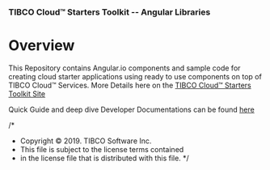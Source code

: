 ### TIBCO Cloud™ Starters Toolkit -- Angular Libraries

# Overview

This Repository contains Angular.io components and sample code for creating cloud starter applications using ready to use components on top of TIBCO Cloud™ Services. More Details here on the [TIBCO Cloud™ Starters Toolkit Site](https://tibcosoftware.github.io/TCSToolkit/)

Quick Guide and deep dive Developer Documentations can be found [here](https://tibcosoftware.github.io/TCSTK-Angular/)


/*
* Copyright © 2019. TIBCO Software Inc.
* This file is subject to the license terms contained
* in the license file that is distributed with this file.
 */

